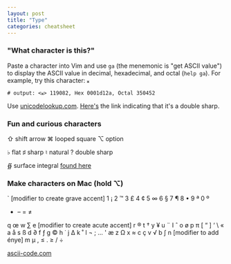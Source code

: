 ```yaml
---
layout: post
title: "Type"
categories: cheatsheet
---
```


### "What character is this?"

Paste a character into Vim and use `ga` (the menemonic is "get ASCII value") to display the ASCII value in decimal, hexadecimal, and octal (`help ga`). For example, try this character: `𝄪`

    # output: <𝄪> 119082, Hex 0001d12a, Octal 350452
    
Use [unicodelookup.com](http://unicodelookup.com). [Here's](http://unicodelookup.com/#119082) the link indicating that it's a double sharp.

### Fun and curious characters

⇧ shift arrow
⌘ looped square
⌥ option

♭ flat
♯ sharp
♮ natural
? double sharp

∯ surface integral [found here](http://www.cs.tut.fi/~jkorpela/math/kbd.html)

### Make characters on Mac (hold ⌥)

` [modifier to create grave accent]
1 ¡
2 ™
3 £
4 ¢
5 ∞
6 §
7 ¶
8 •
9 ª
0 º
- –
= ≠

q œ
w ∑
e [modifier to create acute accent]
r ®
t †
y ¥
u ¨
I ˆ
o ø
p π
[ “
] ‘
\ «
a å
s ß
d ∂
f ƒ
g ©
h ˙
j ∆
k ˚
l ¬
; …
' æ
z Ω
x ≈
c ç
v √
b ∫
n [modifier to add énye]
m µ
, ≤
. ≥
/ ÷


[ascii-code.com](http://ascii-code.com/)
